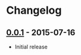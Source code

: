 # Changelog


## [0.0.1](https://github.com/crowbar/crowbar-client/releases/tag/v0.0.1) - 2015-07-16

* Initial release

